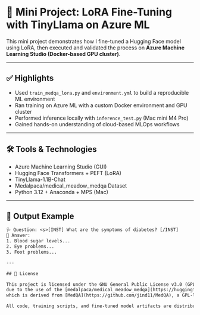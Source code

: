 # 🧠 Mini Project: LoRA Fine-Tuning with TinyLlama on Azure ML

This mini project demonstrates how I fine-tuned a Hugging Face model using LoRA, then executed and validated the process on **Azure Machine Learning Studio (Docker-based GPU cluster)**.

---

## ✅ Highlights

- Used `train_medqa_lora.py` and `environment.yml` to build a reproducible ML environment
- Ran training on Azure ML with a custom Docker environment and GPU cluster
- Performed inference locally with `inference_test.py` (Mac mini M4 Pro)
- Gained hands-on understanding of cloud-based MLOps workflows

---

## 🛠️ Tools & Technologies

- Azure Machine Learning Studio (GUI)
- Hugging Face Transformers + PEFT (LoRA)
- TinyLlama-1.1B-Chat
- Medalpaca/medical_meadow_medqa Dataset
- Python 3.12 + Anaconda + MPS (Mac)

---

## 🧪 Output Example

```txt
🩺 Question: <s>[INST] What are the symptoms of diabetes? [/INST]
🤖 Answer: 
1. Blood sugar levels...
2. Eye problems...
3. Foot problems...

---

## 📝 License

This project is licensed under the GNU General Public License v3.0 (GPL-3.0),  
due to the use of the [medalpaca/medical_meadow_medqa](https://huggingface.co/datasets/medalpaca/medical_meadow_medqa) dataset,  
which is derived from [MedQA](https://github.com/jind11/MedQA), a GPL-licensed resource.

All code, training scripts, and fine-tuned model artifacts are distributed under the same license.
